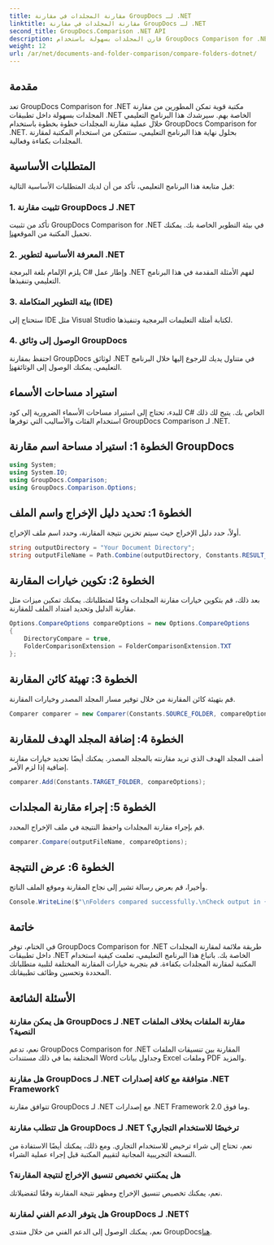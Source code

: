```yaml
---
title: مقارنة المجلدات في مقارنة GroupDocs لـ .NET
linktitle: مقارنة المجلدات في مقارنة GroupDocs لـ .NET
second_title: GroupDocs.Comparison .NET API
description: قارن المجلدات بسهولة باستخدام GroupDocs Comparison for .NET. اتبع خطوة بخطوة لمقارنة المجلدات بكفاءة. تحسين تطبيقات .NET الخاصة بك.
weight: 12
url: /ar/net/documents-and-folder-comparison/compare-folders-dotnet/
---
```

## مقدمة
تعد GroupDocs Comparison for .NET مكتبة قوية تمكن المطورين من مقارنة المجلدات بسهولة داخل تطبيقات .NET الخاصة بهم. سيرشدك هذا البرنامج التعليمي خلال عملية مقارنة المجلدات خطوة بخطوة باستخدام GroupDocs Comparison for .NET. بحلول نهاية هذا البرنامج التعليمي، ستتمكن من استخدام المكتبة لمقارنة المجلدات بكفاءة وفعالية.
## المتطلبات الأساسية
قبل متابعة هذا البرنامج التعليمي، تأكد من أن لديك المتطلبات الأساسية التالية:
### 1. تثبيت مقارنة GroupDocs لـ .NET
 تأكد من تثبيت GroupDocs Comparison for .NET في بيئة التطوير الخاصة بك. يمكنك تحميل المكتبة من الموقع[هنا](https://releases.groupdocs.com/comparison/net/).
### 2. المعرفة الأساسية لتطوير .NET
يلزم الإلمام بلغة البرمجة C# وإطار عمل .NET لفهم الأمثلة المقدمة في هذا البرنامج التعليمي وتنفيذها.
### 3. بيئة التطوير المتكاملة (IDE)
ستحتاج إلى IDE مثل Visual Studio لكتابة أمثلة التعليمات البرمجية وتنفيذها.
### 4. الوصول إلى وثائق GroupDocs
احتفظ بمقارنة GroupDocs لوثائق .NET في متناول يديك للرجوع إليها خلال البرنامج التعليمي. يمكنك الوصول إلى الوثائق[هنا](https://tutorials.groupdocs.com/comparison/net/).

## استيراد مساحات الأسماء
للبدء، تحتاج إلى استيراد مساحات الأسماء الضرورية إلى كود C# الخاص بك. يتيح لك ذلك استخدام الفئات والأساليب التي توفرها GroupDocs Comparison لـ .NET.
## الخطوة 1: استيراد مساحة اسم مقارنة GroupDocs
```csharp
using System;
using System.IO;
using GroupDocs.Comparison;
using GroupDocs.Comparison.Options;
```

## الخطوة 1: تحديد دليل الإخراج واسم الملف
أولاً، حدد دليل الإخراج حيث سيتم تخزين نتيجة المقارنة، وحدد اسم ملف الإخراج.
```csharp
string outputDirectory = "Your Document Directory";
string outputFileName = Path.Combine(outputDirectory, Constants.RESULT_FOLDER);
```
## الخطوة 2: تكوين خيارات المقارنة
بعد ذلك، قم بتكوين خيارات مقارنة المجلدات وفقًا لمتطلباتك. يمكنك تمكين ميزات مثل مقارنة الدليل وتحديد امتداد الملف للمقارنة.
```csharp
Options.CompareOptions compareOptions = new Options.CompareOptions
{
    DirectoryCompare = true,
    FolderComparisonExtension = FolderComparisonExtension.TXT
};
```
## الخطوة 3: تهيئة كائن المقارنة
قم بتهيئة كائن المقارنة من خلال توفير مسار المجلد المصدر وخيارات المقارنة.
```csharp
Comparer comparer = new Comparer(Constants.SOURCE_FOLDER, compareOptions);
```
## الخطوة 4: إضافة المجلد الهدف للمقارنة
أضف المجلد الهدف الذي تريد مقارنته بالمجلد المصدر. يمكنك أيضًا تحديد خيارات مقارنة إضافية إذا لزم الأمر.
```csharp
comparer.Add(Constants.TARGET_FOLDER, compareOptions);
```
## الخطوة 5: إجراء مقارنة المجلدات
قم بإجراء مقارنة المجلدات واحفظ النتيجة في ملف الإخراج المحدد.
```csharp
comparer.Compare(outputFileName, compareOptions);
```
## الخطوة 6: عرض النتيجة
وأخيرا، قم بعرض رسالة تشير إلى نجاح المقارنة وموقع الملف الناتج.
```csharp
Console.WriteLine($"\nFolders compared successfully.\nCheck output in {Directory.GetCurrentDirectory()}.");
```

## خاتمة
في الختام، توفر GroupDocs Comparison for .NET طريقة ملائمة لمقارنة المجلدات داخل تطبيقات .NET الخاصة بك. باتباع هذا البرنامج التعليمي، تعلمت كيفية استخدام المكتبة لمقارنة المجلدات بكفاءة. قم بتجربة خيارات المقارنة المختلفة لتلبية متطلباتك المحددة وتحسين وظائف تطبيقاتك.
## الأسئلة الشائعة
### هل يمكن مقارنة GroupDocs لـ .NET مقارنة الملفات بخلاف الملفات النصية؟
نعم، تدعم GroupDocs Comparison for .NET المقارنة بين تنسيقات الملفات المختلفة بما في ذلك مستندات Word وجداول بيانات Excel وملفات PDF والمزيد.
### هل مقارنة GroupDocs لـ .NET متوافقة مع كافة إصدارات .NET Framework؟
تتوافق مقارنة GroupDocs لـ .NET مع إصدارات .NET Framework 2.0 وما فوق.
### هل تتطلب مقارنة GroupDocs لـ .NET ترخيصًا للاستخدام التجاري؟
نعم، تحتاج إلى شراء ترخيص للاستخدام التجاري. ومع ذلك، يمكنك أيضًا الاستفادة من النسخة التجريبية المجانية لتقييم المكتبة قبل إجراء عملية الشراء.
### هل يمكنني تخصيص تنسيق الإخراج لنتيجة المقارنة؟
نعم، يمكنك تخصيص تنسيق الإخراج ومظهر نتيجة المقارنة وفقًا لتفضيلاتك.
### هل يتوفر الدعم الفني لمقارنة GroupDocs لـ .NET؟
 نعم، يمكنك الوصول إلى الدعم الفني من خلال منتدى GroupDocs[هنا](https://forum.groupdocs.com/c/comparison/12).